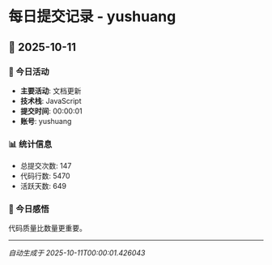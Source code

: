 # 每日提交记录 - yushuang

## 📅 2025-10-11

### 🎯 今日活动
- **主要活动**: 文档更新
- **技术栈**: JavaScript
- **提交时间**: 00:00:01
- **账号**: yushuang

### 📊 统计信息
- 总提交次数: 147
- 代码行数: 5470
- 活跃天数: 649

### 💭 今日感悟
代码质量比数量更重要。

---
*自动生成于 2025-10-11T00:00:01.426043*

